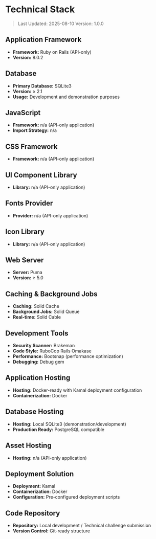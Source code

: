# Technical Stack

> Last Updated: 2025-08-10
> Version: 1.0.0

## Application Framework

- **Framework:** Ruby on Rails (API-only)
- **Version:** 8.0.2

## Database

- **Primary Database:** SQLite3
- **Version:** ≥ 2.1
- **Usage:** Development and demonstration purposes

## JavaScript

- **Framework:** n/a (API-only application)
- **Import Strategy:** n/a

## CSS Framework

- **Framework:** n/a (API-only application)

## UI Component Library

- **Library:** n/a (API-only application)

## Fonts Provider

- **Provider:** n/a (API-only application)

## Icon Library

- **Library:** n/a (API-only application)

## Web Server

- **Server:** Puma
- **Version:** ≥ 5.0

## Caching & Background Jobs

- **Caching:** Solid Cache
- **Background Jobs:** Solid Queue
- **Real-time:** Solid Cable

## Development Tools

- **Security Scanner:** Brakeman
- **Code Style:** RuboCop Rails Omakase
- **Performance:** Bootsnap (performance optimization)
- **Debugging:** Debug gem

## Application Hosting

- **Hosting:** Docker-ready with Kamal deployment configuration
- **Containerization:** Docker

## Database Hosting

- **Hosting:** Local SQLite3 (demonstration/development)
- **Production Ready:** PostgreSQL compatible

## Asset Hosting

- **Hosting:** n/a (API-only application)

## Deployment Solution

- **Deployment:** Kamal
- **Containerization:** Docker
- **Configuration:** Pre-configured deployment scripts

## Code Repository

- **Repository:** Local development / Technical challenge submission
- **Version Control:** Git-ready structure